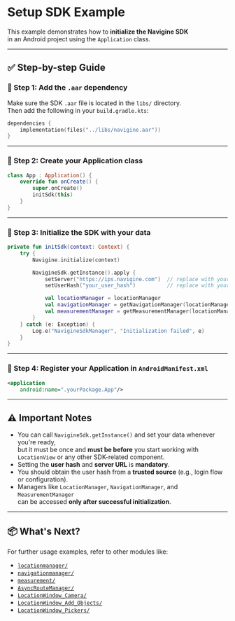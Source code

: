# Setup SDK Example

This example demonstrates how to **initialize the Navigine SDK**  
in an Android project using the `Application` class.

---

## ✅ Step-by-step Guide

### 🔹 Step 1: Add the `.aar` dependency

Make sure the SDK `.aar` file is located in the `libs/` directory.  
Then add the following in your `build.gradle.kts`:

```kotlin
dependencies {
    implementation(files("../libs/navigine.aar"))
}
```

---

### 🔹 Step 2: Create your Application class

```kotlin
class App : Application() {
    override fun onCreate() {
        super.onCreate()
        initSdk(this)
    }
}
```

---

### 🔹 Step 3: Initialize the SDK with your data

```kotlin
private fun initSdk(context: Context) {
    try {
        Navigine.initialize(context)

        NavigineSdk.getInstance().apply {
            setServer("https://ips.navigine.com")  // replace with your server URL
            setUserHash("your_user_hash")          // replace with your user hash

            val locationManager = locationManager
            val navigationManager = getNavigationManager(locationManager)
            val measurementManager = getMeasurementManager(locationManager)
        }
    } catch (e: Exception) {
        Log.e("NavigineSdkManager", "Initialization failed", e)
    }
}
```

---

### 🔹 Step 4: Register your Application in `AndroidManifest.xml`

```xml
<application
    android:name=".yourPackage.App"/>
```

---

## ⚠️ Important Notes

- You can call `NavigineSdk.getInstance()` and set your data whenever you're ready,  
  but it must be once and **must be before** you start working with `LocationView` or any other SDK-related component.
- Setting the **user hash** and **server URL** is **mandatory**.
- You should obtain the user hash from a **trusted source** (e.g., login flow or configuration).
- Managers like `LocationManager`, `NavigationManager`, and `MeasurementManager`  
  can be accessed **only after successful initialization**.

---

## 📦 What's Next?

For further usage examples, refer to other modules like:

- [`locationmanager/`](../LocationManager)
- [`navigationmanager/`](../NavigationManager)
- [`measurement/`](../MeasurementManager)
- [`AsyncRouteManager/`](../AsyncRouteManager)
- [`LocationWindow_Camera/`](../Camera)
- [`LocationWindow_Add_Objects/`](../AddingObjects)
- [`LocationWindow_Pickers/`](../Pickers)
